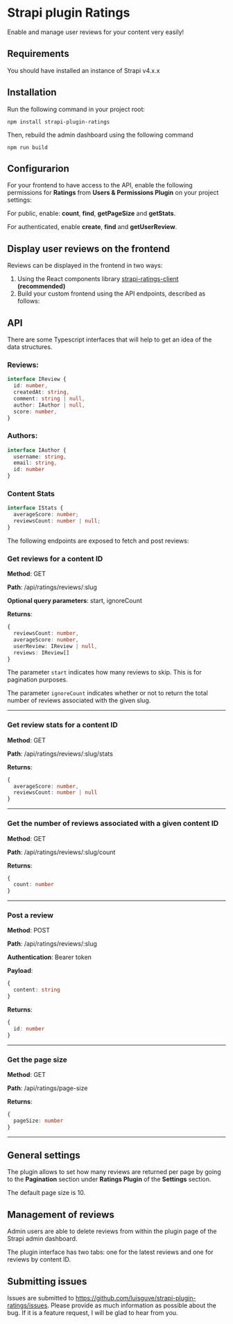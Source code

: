 # Strapi plugin Ratings

Enable and manage user reviews for your content very easily!

## Requirements

You should have installed an instance of Strapi v4.x.x

## Installation

Run the following command in your project root:

    npm install strapi-plugin-ratings

Then, rebuild the admin dashboard using the following command

    npm run build

## Configurarion

For your frontend to have access to the API, enable the following permissions for **Ratings** from **Users & Permissions Plugin** on your project settings:

For public, enable: **count**, **find**, **getPageSize** and **getStats**.

For authenticated, enable **create**, **find** and **getUserReview**.

## Display user reviews on the frontend

Reviews can be displayed in the frontend in two ways:

1. Using the React components library [strapi-ratings-client](https://npmjs.com/package/strapi-ratings-client) **(recommended)**
2. Build your custom frontend using the API endpoints, described as follows:

## API

There are some Typescript interfaces that will help to get an idea of the data structures.

### Reviews:

```ts
interface IReview {
  id: number,
  createdAt: string,
  comment: string | null,
  author: IAuthor | null,
  score: number,
}
```

### Authors:

```ts
interface IAuthor {
  username: string,
  email: string,
  id: number
}
```

### Content Stats

```ts
interface IStats {
  averageScore: number;
  reviewsCount: number | null;
}
```

The following endpoints are exposed to fetch and post reviews:

### Get reviews for a content ID

**Method**: GET

**Path**: /api/ratings/reviews/:slug

**Optional query parameters**: start, ignoreCount

**Returns**:

```ts
{
  reviewsCount: number,
  averageScore: number,
  userReview: IReview | null,
  reviews: IReview[]
}
```

The parameter `start` indicates how many reviews to skip. This is for pagination purposes.

The parameter `ignoreCount` indicates whether or not to return the total number of reviews associated with the given slug.

---

### Get review stats for a content ID

**Method**: GET

**Path**: /api/ratings/reviews/:slug/stats

**Returns**:

```ts
{
  averageScore: number,
  reviewsCount: number | null
}
```

---

### Get the number of reviews associated with a given content ID

**Method**: GET

**Path**: /api/ratings/reviews/:slug/count

**Returns**:

```ts
{
  count: number
}
```

---

### Post a review

**Method**: POST

**Path**: /api/ratings/reviews/:slug

**Authentication**: Bearer token

**Payload**:

```ts
{
  content: string
}
```

**Returns**:

```ts
{
  id: number
}
```

---

### Get the page size

**Method**: GET

**Path**: /api/ratings/page-size

**Returns**:

```ts
{
  pageSize: number
}
```

---

## General settings

The plugin allows to set how many reviews are returned per page by going to the **Pagination** section under **Ratings Plugin** of the **Settings** section.

The default page size is 10.

## Management of reviews

Admin users are able to delete reviews from within the plugin page of the Strapi admin dashboard.

The plugin interface has two tabs: one for the latest reviews and one for reviews by content ID.

## Submitting issues

Issues are submitted to https://github.com/luisguve/strapi-plugin-ratings/issues. Please provide as much information as possible about the bug. If it is a feature request, I will be glad to hear from you.
